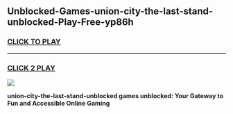 
## Unblocked-Games-union-city-the-last-stand-unblocked-Play-Free-yp86h
<h3>
<a href="https://premium76.site?title=union-city-the-last-stand-unblocked&ref=12A">CLICK TO PLAY</a></h3>
<hr>

<h3>
<a href="https://premium76.site?title=union-city-the-last-stand-unblocked&ref=12A">CLICK 2 PLAY</a>
  
</h3>

<a href="https://premium76.site?title=union-city-the-last-stand-unblocked&ref=12A"><img src="https://clearcache.store/games.png"></a>


**union-city-the-last-stand-unblocked games unblocked: Your Gateway to Fun and Accessible Online Gaming**
